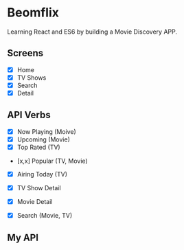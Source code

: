 # Beomflix

Learning React and ES6 by building a Movie Discovery APP.

## Screens

- [x] Home
- [x] TV Shows
- [x] Search
- [x] Detail

## API Verbs

- [x] Now Playing (Moive)
- [x] Upcoming (Movie)
- [x] Top Rated (TV)
- [x,x] Popular (TV, Movie)
- [x] Airing Today (TV)
- [x] TV Show Detail
- [x] Movie Detail
- [x] Search (Movie, TV)
 

## My API

